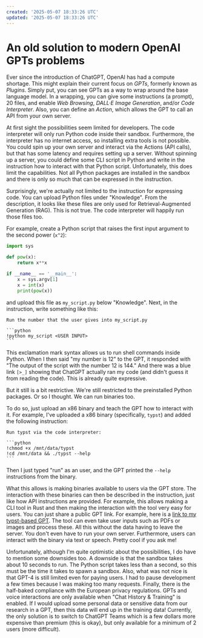 ```yaml
---
created: '2025-05-07 18:33:26 UTC'
updated: '2025-05-07 18:33:26 UTC'
---
```


# An old solution to modern OpenAI GPTs problems

Ever since the introduction of ChatGPT, OpenAI has had a compute shortage.
This might explain their current focus on _GPTs_, formerly known as _Plugins_.
Simply put, you can see GPTs as a way to wrap around the base language model.
In a wrapping, you can give some instructions (a prompt), 20 files, and enable _Web Browsing_, _DALL·E Image Generation_, and/or _Code Interpreter_.
Also, you can define an _Action_, which allows the GPT to call an API from your own server.

At first sight the possibilities seem limited for developers.
The code interpreter will only run Python code inside their sandbox.
Furthermore, the interpreter has no internet access, so installing extra tools is not possible.
You could spin up your own server and interact via the Actions (API calls), but that has some latency and requires setting up a server.
Without spinning up a server, you could define some CLI script in Python and write in the instruction how to interact with that Python script.
Unfortunately, this does limit the capabilities.
Not all Python packages are installed in the sandbox and there is only so much that can be expressed in the instruction.

Surprisingly, we're actually not limited to the instruction for expressing code.
You can upload Python files under "Knowledge".
From the description, it looks like these files are only used for Retrieval-Augmented Generation (RAG).
This is not true.
The code interpreter will happily run those files too.

For example, create a Python script that raises the first input argument to the second power (`x^2`):

```python
import sys

def pow(x):
    return x**x

if __name__ == '__main__':
    x = sys.argv[1]
    x = int(x)
    print(pow(x))
```

and upload this file as `my_script.py` below "Knowledge".
Next, in the instruction, write something like this:

````
Run the number that the user gives into my_script.py

```python
!python my_script <USER INPUT>
```
````

This exclamation mark syntax allows us to run shell commands inside Python.
When I then said "my number is 12" to the GPT, it responded with "The output of the script with the number 12 is 144."
And there was a blue link `[>_]` showing that ChatGPT actually ran my code (and didn't guess it from reading the code).
This is already quite expressive.

But it still is a bit restrictive.
We're still restricted to the preinstalled Python packages.
Or so I thought.
We can run binaries too.

To do so, just upload an x86 binary and teach the GPT how to interact with it.
For example, I've uploaded a x86 binary (specifically, `typst`) and added the following instruction:

````
Run typst via the code interpreter:

```python
!chmod +x /mnt/data/typst
!cd /mnt/data && ./typst --help
```
````

Then I just typed "run" as an user, and the GPT printed the `--help` instructions from the binary.

What this allows is making binaries available to users via the GPT store.
The interaction with these binaries can then be described in the instruction, just like how API instructions are provided.
For example, this allows making a CLI tool in Rust and then making the interaction with the tool very easy for users.
You can just share a public GPT link.
For example, here is a [link to my typst-based GPT](https://chat.openai.com/g/g-SwNCyZyf6-professional-pdfs).
The tool can even take user inputs such as PDFs or images and process these.
All this without the data having to leave the server.
You don't even have to run your own server.
Furthermore, users can interact with the binary via text or speech.
Pretty cool if you ask me!

Unfortunately, although I'm quite optimistic about the possibilities, I do have to mention some downsides too.
A downside is that the sandbox takes about 10 seconds to run.
The Python script takes less than a second, so this must be the time it takes to spawn a sandbox.
Also, what was not nice is that GPT-4 is still limited even for paying users.
I had to pause development a few times because I was making too many requests.
Finally, there is the half-baked compliance with the European privacy regulations.
GPTs and voice interactions are only available when "Chat History & Training" is enabled.
If I would upload some personal data or sensitive data from our research in a GPT, then this data will end up in the training data!
Currently, the only solution is to switch to ChatGPT Teams which is a few dollars more expensive than premium (this is okay), but only available for a minimum of 2 users (more difficult).

